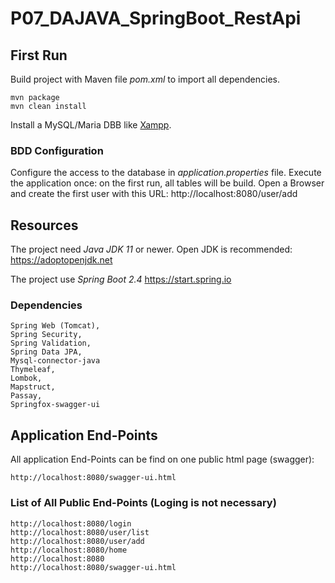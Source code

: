 # P07_DAJAVA_SpringBoot_RestApi

## First Run

Build project with Maven file _pom.xml_ to import all dependencies.
    
    mvn package
    mvn clean install

Install a MySQL/Maria DBB like [Xampp](https://www.apachefriends.org/fr/index.html). 

### BDD Configuration

Configure the access to the database in *application.properties* file. 
Execute the application once: on the first run, all tables will be build. 
Open a Browser and create the first user with this URL: http://localhost:8080/user/add

    
## Resources
    
The project need _Java JDK 11_ or newer.
Open JDK is recommended: https://adoptopenjdk.net

The project use _Spring Boot 2.4_ https://start.spring.io 

### Dependencies 
     
    Spring Web (Tomcat),
    Spring Security,
    Spring Validation,
    Spring Data JPA,
    Mysql-connector-java
    Thymeleaf,
    Lombok,
    Mapstruct,
    Passay,    	
    Springfox-swagger-ui

## Application End-Points

All application End-Points can be find on one public html page (swagger):

    http://localhost:8080/swagger-ui.html

### List of All Public End-Points (Loging is not necessary)
    
    http://localhost:8080/login
    http://localhost:8080/user/list
    http://localhost:8080/user/add
    http://localhost:8080/home
    http://localhost:8080
    http://localhost:8080/swagger-ui.html



	